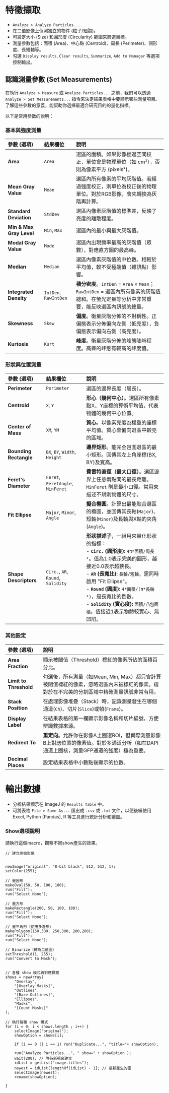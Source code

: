 # 特徵擷取

*   `Analyze > Analyze Particles...`
*   在二值影像上偵測獨立的物件 (粒子/細胞)。
*   可設定大小 (Size) 和圓形度 (Circularity) 範圍來篩選目標。
*   測量參數包括：面積 (Area)、中心點 (Centroid)、周長 (Perimeter)、圓形度、長短軸等。
*   勾選 `Display results`, `Clear results`, `Summarize`, `Add to Manager` 等選項控制輸出。


## 認識測量參數 (Set Measurements)

在執行 `Analyze > Measure` 或 `Analyze Particles...` 之前，我們可以透過 `Analyze > Set Measurements...` 指令來決定結果表格中要顯示哪些測量項目。了解這些參數的意義，能幫助你選擇最適合研究目的的量化指標。

以下是常用參數的說明：

### 基本與強度測量

| 參數 (選項) | 結果欄位 | 說明 |
|:---|:---|:---|
| **Area** | `Area` | 選區的面積。如果影像經過空間校正，單位會是物理單位（如 cm²），否則為像素平方 (pixels²)。 |
| **Mean Gray Value** | `Mean` | 選區內所有像素的平均灰階值。若經過強度校正，則單位為校正後的物理單位。對於RGB影像，會先轉換為灰階再計算。 |
| **Standard Deviation** | `StdDev` | 選區內像素灰階值的標準差，反映了亮度的離散程度。 |
| **Min & Max Gray Level** | `Min`, `Max` | 選區內的最小與最大灰階值。 |
| **Modal Gray Value** | `Mode` | 選區內出現頻率最高的灰階值（眾數），對應直方圖的最高峰。 |
| **Median** | `Median` | 選區內像素灰階值的中位數。相較於平均值，較不受極端值（雜訊點）影響。 |
| **Integrated Density** | `IntDen`, `RawIntDen` | **積分密度**。`IntDen` = `Area` × `Mean`；`RawIntDen` = 選區內所有像素的灰階值總和。在螢光定量等分析中非常重要，能反映選區內訊號的總量。 |
| **Skewness** | `Skew` | **偏度**。衡量灰階分佈的不對稱性。正偏態表示分佈偏向左側（低亮度），負偏態表示偏向右側（高亮度）。 |
| **Kurtosis** | `Kurt` | **峰度**。衡量灰階分佈的峰態陡峭程度。高聳的峰態有較高的峰度值。 |

### 形狀與位置測量

| 參數 (選項) | 結果欄位 | 說明 |
|:---|:---|:---|
| **Perimeter** | `Perimeter` | 選區的邊界長度（周長）。 |
| **Centroid** | `X`, `Y` | **形心（幾何中心）**。選區所有像素點X、Y座標的算術平均值，代表物體的幾何中心位置。 |
| **Center of Mass** | `XM`, `YM` | **質心**。以像素亮度為權重的座標平均值。質心會偏向選區中較亮的區域。 |
| **Bounding Rectangle**| `BX`, `BY`, `Width`, `Height` | **邊界矩形**。能完全包圍選區的最小矩形。回傳其左上角座標(BX, BY)及寬高。 |
| **Feret's Diameter** | `Feret`, `FeretAngle`, `MinFeret` | **費雷特直徑（最大口徑）**。選區邊界上任意兩點間的最長距離。`MinFeret` 則是最小口徑。常用來描述不規則物體的尺寸。 |
| **Fit Ellipse** | `Major`, `Minor`, `Angle` | **擬合橢圓**。計算出最能貼合選區的橢圓，並回傳其長軸(`Major`)、短軸(`Minor`)及長軸與X軸的夾角(`Angle`)。 |
| **Shape Descriptors** | `Circ.`, `AR`, `Round`, `Solidity` | **形狀描述子**，一組用來量化形狀的指標：<br> - **`Circ.` (圓形度):** `4π*面積/周長²`。值為1.0表示完美的圓形，越接近0.0表示越狹長。<br> - **`AR` (長寬比):** `長軸/短軸`，需同時啟用 "Fit Ellipse"。<br> - **`Round` (圓度):** `4*面積/(π*長軸²)`，是長寬比的倒數。<br> - **`Solidity` (實心度):** `面積/凸包面積`。值接近1表示物體較實心、無凹陷。 |

### 其他設定

| 參數 (選項) | 說明 |
|:---|:---|
| **Area Fraction** | 顯示被閾值（Threshold）標紅的像素所佔的面積百分比。 |
| **Limit to Threshold** | 勾選後，所有測量（如Mean, Min, Max）都只會計算被閾值標紅的像素，忽略選區內未被標紅的像素。這對於在不完美的分割區域中精確測量訊號非常有用。 |
| **Stack Position** | 在處理影像堆疊（Stack）時，記錄測量發生在哪個通道(`Ch`)、切片(`Slice`)或幀(`Frame`)。 |
| **Display Label** | 在結果表格的第一欄顯示影像名稱和切片編號，方便辨識數據來源。 |
| **Redirect To** | **重定向**。允許你在影像A上圈選ROI，但實際測量影像B上對應位置的像素值。對於多通道分析（如在DAPI通道上圈核，測量GFP通道的強度）極為重要。 |
| **Decimal Places** | 設定結果表格中小數點後顯示的位數。 |

# 輸出數據
*   分析結果顯示在 ImageJ 的 `Results Table` 中。
*   可將表格 `File > Save As...` 匯出成 `.csv` 或 `.txt` 文件，以便後續使用 Excel, Python (Pandas), R 等工具進行統計分析和繪圖。



### Show選項說明

請執行這個macro，觀察不同show產生的效果。

```ijm
// 建立原始影像


newImage("original", "8-bit black", 512, 512, 1);
setColor(255);

// 畫圓形
makeOval(50, 50, 100, 100);
run("Fill");
run("Select None");

// 畫方形
makeRectangle(200, 50, 100, 100);
run("Fill");
run("Select None");

// 畫三角形（使用多邊形）
makePolygon(150,300, 250,300, 200,200);
run("Fill");
run("Select None");

// Binarize（轉為二值圖）
setThreshold(1, 255);
run("Convert to Mask");


// 各種 show 模式與對應標籤
shows = newArray(
    "Overlay",
    "[Overlay Masks]",
    "Outlines",
    "[Bare Outlines]",
    "Ellipses",
    "Masks",
    "[Count Masks]"
);

// 執行每種 show 模式
for (i = 0; i < shows.length ; i++) {
    selectImage("original");
    showOption = shows[i];
    
    if (i == 0 || i == 1) run("Duplicate...", "title="+ showOption);

    run("Analyze Particles...", " show=" + showOption );
    wait(200); // 等待新視窗建立
    idList = getList("image.titles");
    newest = idList[lengthOf(idList) - 1]; // 最新產生的圖    
    selectImage(newest);
	rename(showOption);

}


```